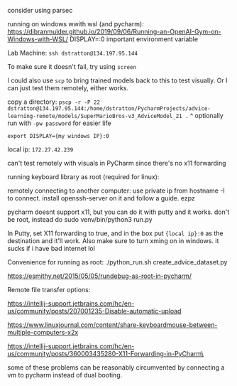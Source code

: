 

consider using parsec

running on windows wwith wsl (and pycharm):
https://dibranmulder.github.io/2019/09/06/Running-an-OpenAI-Gym-on-Windows-with-WSL/
DISPLAY=:0 important environment variable

Lab Machine: `ssh dstratton@134.197.95.144`

To make sure it doesn't fail, try using `screen`

I could also use `scp` to bring trained models back to this to test visually. Or I can just test
them remotely, either works.

copy a directory: `pscp -r -P 22 dstratton@134.197.95.144:/home/dstratton/PycharmProjects/advice-learning-remote/models/SuperMarioBros-v3_AdviceModel_21 .`
^ optionally run with `-pw password` for easier life

`export DISPLAY={my windows IP}:0`

local ip: `172.27.42.239`

can't test remotely with visuals in PyCharm since there's no x11 forwarding

running keyboard library as root (required for linux):

remotely connecting to another computer:
use private ip from hostname -I to connect. install openssh-server on it and follow a guide. ezpz

pycharm doesnt support x11, but you can do it with putty and it works. don't
be root, instead do sudo venv/bin/python3 run.py

In Putty, set X11 forwarding to true, and in the box put `{local ip}:0` as the destination and it'll 
work. Also make sure to turn xming on in windows. it sucks if i have bad internet lol

Convenience for running as root:
./python_run.sh create_advice_dataset.py 

https://esmithy.net/2015/05/05/rundebug-as-root-in-pycharm/

Remote file transfer options:

https://intellij-support.jetbrains.com/hc/en-us/community/posts/207001235-Disable-automatic-upload

https://www.linuxjournal.com/content/share-keyboardmouse-between-multiple-computers-x2x

https://intellij-support.jetbrains.com/hc/en-us/community/posts/360003435280-X11-Forwarding-in-PyCharm\

some of these problems can be reasonably circumvented by connecting
a vm to pycharm instead of dual booting.